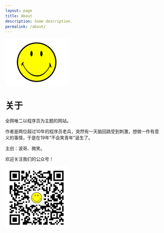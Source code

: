 ```yaml
---
layout: page
title: About
description: Some description.
permalink: /about/
---
```


<img class="img-rounded" src="/assets/img/nosmile.png" alt="Thiago Rossener" width="200">

# 关于

全网唯二以程序员为主题的网站。

作者是两位超过10年的程序员老兵，突然有一天脑回路受到刺激，想做一件有意义的事情，于是在19年“不会笑青年”诞生了。

主创：波哥、微笑。


欢迎关注我们的公众号！

<img src="/assets/img/wechat.jpg" alt="Thiago Rossener" width="200">

